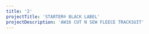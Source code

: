 ```yaml
---
title: '2'
projectTitle: 'STARTER® BLACK LABEL'
projectDescription: 'AW16 CUT N SEW FLEECE TRACKSUIT'
---
```


